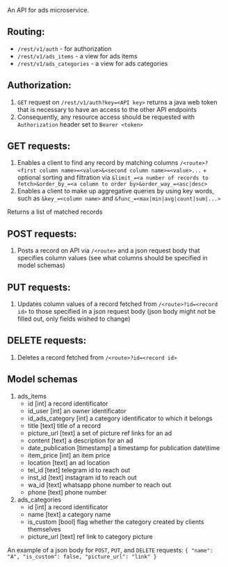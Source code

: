 An API for ads microservice.

## Routing:
- `/rest/v1/auth` - for authorization 
- `/rest/v1/ads_items` - a view for ads items
- `/rest/v1/ads_categories` - a view for ads categories

## Authorization:
1. `GET` request on `/rest/v1/auth?key=<API key>` returns a java web token that is necessary to have an access to the other API endpoints 
2. Consequently, any resource access should be requested with `Authorization` header set to `Bearer <token>`

## GET requests:
1. Enables a client to find any record by matching columns `/<route>?<first column name>=<value>&<second column name>=<value>...` + optional sorting and filtration via `&limit_=<a number of records to fetch>&order_by_=<a column to order by>&order_way_=<asc|desc>`
2. Enables a client to make up aggregative queries by using key words, such as `&key_=<column name>` and `&func_=<max|min|avg|count|sum|...>`

Returns a list of matched records

## POST requests:
1. Posts a record on API via `/<route>` and a json request body that specifies column values (see what columns should be specified in model schemas) 

## PUT requests:
1. Updates column values of a record fetched from `/<route>?id=<record id>` to those specified in a json request body (json body might not be filled out, only fields wished to change)

## DELETE requests:
1. Deletes a record fetched from `/<route>?id=<record id>`

## Model schemas
1. ads_items
   - id [int] a record identificator
   - id_user [int] an owner identificator
   - id_ads_category [int] a category identificator to which it belongs
   - title [text] title of a record
   - picture_url [text] a set of picture ref links for an ad  
   - content [text] a description for an ad
   - date_publication [timestamp] a timestamp for publication date\time
   - item_price [int] an item price
   - location [text] an ad location 
   - tel_id [text] telegram id to reach out
   - inst_id [text] instagram id to reach out
   - wa_id [text] whatsapp phone number to reach out
   - phone [text] phone number
2. ads_categories
   - id [int] a record identificator
   - name [text] a category name
   - is_custom [bool] flag whether the category created by clients themselves
   - picture_url [text] ref link to category picture
  
An example of a json body for `POST`, `PUT`, and `DELETE` requests:
`
{
  "name": "A",
  "is_custom": false,
  "picture_url": "link"
}
`

